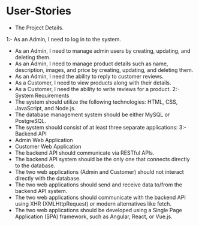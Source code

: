 # User-Stories

* The Project Details.
  
1:- As an Admin, I need to log in to the system.
* As an Admin, I need to manage admin users by creating, updating, and deleting them.
* As an Admin, I need to manage product details such as name, description, images, and price by creating, updating, and deleting them.
* As an Admin, I need the ability to reply to customer reviews.
* As a Customer, I need to view products along with their details.
* As a Customer, I need the ability to write reviews for a product.
2:- System Requirements
* The system should utilize the following technologies: HTML, CSS, JavaScript, and Node.js.
* The database management system should be either MySQL or PostgreSQL.
* The system should consist of at least three separate applications:
3:- Backend API
* Admin Web Application
* Customer Web Application
* The backend API should communicate via RESTful APIs.
* The backend API system should be the only one that connects directly to the database.
* The two web applications (Admin and Customer) should not interact directly with the database.
* The two web applications should send and receive data to/from the backend API system.
* The two web applications should communicate with the backend API using XHR (XMLHttpRequest) or modern alternatives like fetch.
* The two web applications should be developed using a Single Page Application (SPA) framework, such as Angular, React, or Vue.js.

